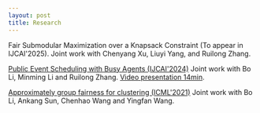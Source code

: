 ```yaml
---
layout: post
title: Research
---
```


Fair Submodular Maximization over a Knapsack Constraint (To appear in IJCAI'2025). Joint work with Chenyang Xu, Liuyi Yang, and Ruilong Zhang.

[Public Event Scheduling with Busy Agents (IJCAI'2024)](https://arxiv.org/pdf/2404.11879) Joint work with Bo Li, Minming Li and Ruilong Zhang. 
[Video presentation 14min](https://cityu.zoom.us/rec/share/K3T_alEyWfRhTotRBRYEHA1v_xG0QnJAaGE_RHGqqETooHLwMoiED8TLeTH3CGok.EK5fzD5zUDHi_5dF?startTime=1728613412000).

[Approximately group fairness for clustering (ICML'2021)](http://proceedings.mlr.press/v139/li21j/li21j.pdf) Joint work with Bo Li, Ankang Sun, Chenhao Wang and Yingfan Wang.


